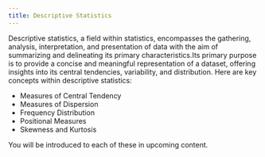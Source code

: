 ```yaml
---
title: Descriptive Statistics 
---
```


Descriptive statistics, a field within statistics, encompasses the gathering, analysis, interpretation, and presentation of data with the aim of summarizing and delineating its primary characteristics.Its primary purpose is to provide a concise and meaningful representation of a dataset, offering insights into its central tendencies, variability, and distribution. Here are key concepts within descriptive statistics:

- Measures of Central Tendency
- Measures of Dispersion
- Frequency Distribution
- Positional Measures
- Skewness and Kurtosis

You will be introduced to each of these in upcoming content.
